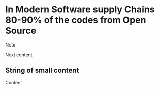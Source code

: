 <slide>
  <hgroup>
    <h1>In Modern Software supply Chains 80-90% of the codes from Open Source</h1>
  </hgroup>
  <article class="none">
    <p> 
    </p>
    <aside class="note">
      Note
    </aside>
  </article>
</slide>

<slide>
  <hgroup>
    <p>Next content</p>
  </hgroup>
</slide>

<slide>
  <hgroup>
    <h2>String of small content</h2>
  </hgroup>
  <article class="smaller">
    <p>Content</p>
  </article>
</slide>
